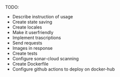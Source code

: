 TODO:
- Describe instruction of usage
- Create state saving
- Create locales
- Make it userfriendly
- Implement trascriptions
- Send requests
- Images in response
- Create tests
- Configure sonar-cloud scanning
- Create Dockerfile
- Configure github actions to deploy on docker-hub